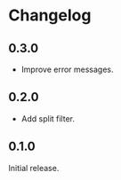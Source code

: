 # Changelog

## 0.3.0

- Improve error messages.

## 0.2.0

- Add split filter.

## 0.1.0

Initial release.
